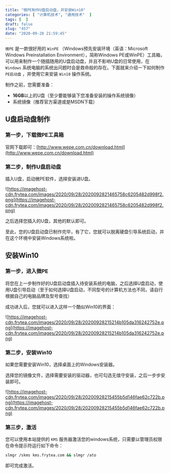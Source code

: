 ```yaml
---
title: "微PE制作U盘启动盘，并安装Win10"
categories: [ "计算机技术", "通用技术"  ]
tags: [  ]
draft: false
slug: "457"
date: "2020-09-28 21:59:45"
---
```


`微PE` 是一款很好用的 `WinPE` （Windows预先安装环境（英语：Microsoft Windows Preinstallation Environment），简称Windows PE或WinPE）工具箱，可以用来制作一个随插随用的U盘启动盘，并且不影响U盘的日常使用，在 `Windows` 系统电脑的系统出问题时会是救命般的存在。下面就来介绍一下如何制作 `PE启动盘` ，并使用它来安装 `Win10` 操作系统。

制作之前，您需要准备：

- **16GB**以上的U盘（至少要能够装下您准备安装的操作系统镜像）
- 系统镜像（推荐官方渠道或是MSDN下载）

## U盘启动盘制作

### 第一步，下载微PE工具箱

官网下载即可：[http://www.wepe.com.cn/download.html](http://www.wepe.com.cn/download.html)

### 第二步，制作U盘启动盘

插入U盘，启动微PE软件，选择安装进U盘。

![https://imagehost-cdn.frytea.com/images/2020/09/28/2020092821465758c6205482d998f2.png](https://imagehost-cdn.frytea.com/images/2020/09/28/2020092821465758c6205482d998f2.png)

之后选择您插入的U盘，其他的默认即可。

至此，您的U盘启动盘已制作完毕，有了它，您就可以脱离硬盘引导系统启动，并在这个环境中安装Windows系统啦。

## 安装Win10

### 第一步，进入微PE

将您在上一步制作好的U盘启动盘插入待安装系统的电脑，之后选择U盘启动，使用U盘引导启动（至于如何选择U盘启动，不同型号的计算机方法也不同，请自行根据自己的电脑品牌及型号查找）

成功进入后，您就可以进入这样一个酷似Win10的界面：

![https://imagehost-cdn.frytea.com/images/2020/09/28/20200928215214b105da316242752e.png](https://imagehost-cdn.frytea.com/images/2020/09/28/20200928215214b105da316242752e.png)

### 第二步，安装Win10

如果您需要安装Win10，选择桌面上的Windows安装器。

选择您的镜像文件，选择需要安装的驱动器，也可勾选无值守安装，之后一步步安装即可。

![https://imagehost-cdn.frytea.com/images/2020/09/28/20200928215455b5d146fae62c722b.png](https://imagehost-cdn.frytea.com/images/2020/09/28/20200928215455b5d146fae62c722b.png)

### 第三步，激活

您可以使用本站提供的 `KMS` 服务器激活您的windows系统，只需要以管理员权限在命令提示符运行如下命令：

```bash
slmgr /skms kms.frytea.com && slmgr /ato
```

即可完成激活。